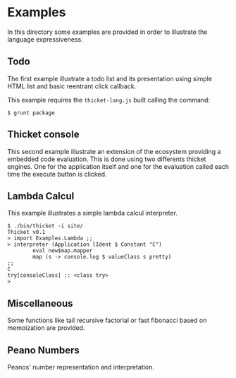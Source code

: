 Examples
======

In this directory some examples are provided in order to illustrate
the language expressiveness.

Todo
-----

The first example illustrate a todo list and its presentation using
simple HTML list and basic reentrant click callback.

This example requires the `thicket-lang.js` built calling the command:

```
$ grunt package
```

Thicket console
---------------

This second example illustrate an extension of the ecosystem providing
a embedded code evaluation. This is done using two differents thicket
engines. One for the application itself and one for the evaluation called
each time the execute button is clicked.

Lambda Calcul
-------------

This example illustrates a simple lambda calcul interpreter.

```Shell
$ ./bin/thicket -i site/
Thicket v0.1
> import Examples.Lambda ;;
> interpreter (Application lIdent $ Constant "C")
        eval new$map.mapper 
        map (s -> console.log $ valueClass s pretty) 
;;
C
try[consoleClass] :: <class try>
>
```

Miscellaneous 
-------------

Some functions like tail recursive factorial or fast fibonacci based
on memoization are provided.

Peano Numbers
-------------

Peanos' number representation and interpretation.
